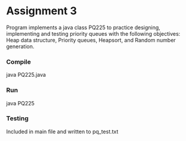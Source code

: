 # Assignment 3

Program implements a java class PQ225 to practice designing, implementing and testing priority queues with the following objectives: Heap data structure, Priority queues, Heapsort, and Random number generation.

### Compile
java PQ225.java

### Run
java PQ225 

### Testing 
Included in main file and written to pq_test.txt